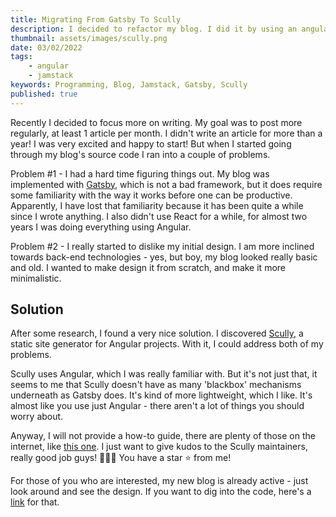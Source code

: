 ```yaml
---
title: Migrating From Gatsby To Scully
description: I decided to refactor my blog. I did it by using an angular-based jamstack framework - Scully
thumbnail: assets/images/scully.png
date: 03/02/2022
tags:
    - angular
    - jamstack
keywords: Programming, Blog, Jamstack, Gatsby, Scully
published: true
---
```


Recently I decided to focus more on writing. My goal was to post more
regularly, at least 1 article per month. I didn't write an article for
more than a year! I was very excited and happy to start! But when I
started going through my blog's source code I ran into a couple of problems.

Problem #1 - I had a hard time figuring things out. My blog was implemented
with [Gatsby](https://www.gatsbyjs.com/), which is not a bad framework, but it
does require some familiarity with the way it works before one can be
productive. Apparently, I have lost that familiarity because it has been
quite a while since I wrote anything. I also didn't use React for a while, for
almost two years I was doing everything using Angular.

Problem #2 - I really started to dislike my initial design. I am more inclined
towards back-end technologies - yes, but boy, my blog looked really basic and
old. I wanted to make design it from scratch, and make it more minimalistic.

## Solution

After some research, I found a very nice solution. I discovered
[Scully](https://scully.io/), a static site generator for Angular projects.
With it, I could address both of my problems.

Scully uses Angular, which I was really familiar with. But it's not just that,
it seems to me that Scully doesn't have as many 'blackbox' mechanisms
underneath as Gatsby does. It's kind of more lightweight, which I like.
It's almost like you use just Angular - there aren't a lot of things you should
worry about.

Anyway, I will not provide a how-to guide, there are plenty of those on the
internet, like [this one](https://blog.bitsrc.io/scully-the-first-static-site-generator-for-angular-1600ead0b8e1).
I just want to give kudos to the Scully maintainers, really good job
guys! 👏👏👏 You have a star ⭐️ from me!

For those of you who are interested, my new blog is already active - just
look around and see the design. If you want to dig into the code, here's a [link](https://github.com/DarkMannn/darkmannn-blog) for that.

